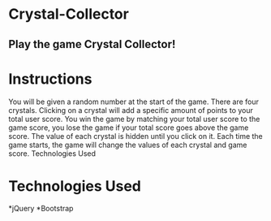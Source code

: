 # Crystal-Collector

## Play the game Crystal Collector!

# Instructions

You will be given a random number at the start of the game. There are four crystals. Clicking on a crystal will add a specific amount of points to your total user score. You win the game by matching your total user score to the game score, you lose the game if your total score goes above the game score. The value of each crystal is hidden until you click on it. Each time the game starts, the game will change the values of each crystal and game score.
Technologies Used

# Technologies Used
   *jQuery
   *Bootstrap
